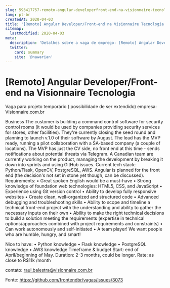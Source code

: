 ```yaml
---
slug: 593417757-remoto-angular-developerfront-end-na-visionnaire-tecnologia
lang: pt-br
createdAt: 2020-04-03
title: '[Remoto] Angular Developer/Front-end na Visionnaire Tecnologia  - Vaga de Emprego'
sitemap:
  lastModified: 2020-04-03
meta:
  description: 'Detalhes sobre a vaga de emprego: [Remoto] Angular Developer/Front-end na Visionnaire Tecnologia '
  twitter:
    card: summary
    site: '@nawarian'
---
```


# [Remoto] Angular Developer/Front-end na Visionnaire Tecnologia 

Vaga para projeto temporário ( possibilidade de ser extendido)
empresa: Visionnaire.com.br

Business
The customer is building a command control software for security control rooms (it would be used by companies providing security services for stores, other facilities). They're currently closing the seed round and planning to launch v.1.0 of their software by August.
The lead has the MVP ready, running a pilot collaboration with a SA-based company (a couple of locations). The MVP has just the CV side, no front end at this time - sends notifications about potential threats via Telegram. 
A Canadian team are currently working on the product, managing the development by breaking it down into sprints and using GitHub issues.
Current tech stack: Python/Flask, OpenCV, PostgreSQL, AWS.
Angular is planned for the front end (the decision's not set in stone yet though, can be discussed).
Requirements:
•	Great spoken English would be a must-have
•	Strong knowledge of foundation web technologies: HTML5, CSS, and JavaScript
•	Experience using Git version control
•	Ability to develop fully responsive websites
•	Create clean, well-organized and structured code
•	Advanced debugging and troubleshooting skills
•	Ability to scope and timeline a technical front-end project with the understanding and ability to gather the necessary inputs on their own
•	Ability to make the right technical decisions to build a solution meeting the requirements (expertise in technical options/approaches combined with project requirements and constraints)
•	Can work autonomously and self-initiated
•	A team player! We want people who are humble, hungry, and smart!

Nice to have:
•	Python knowledge
•	Flask knowledge
•	PostgreSQL knowledge
•	AWS knowledge
Timeframe & budget
Start: end of April/beginning of May.
Duration: 2-3 months, could be longer.
Rate: as close to R$11k /month

contato: raul.balestra@visionnaire.com.br



Fonte: https://github.com/frontendbr/vagas/issues/3073